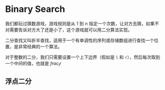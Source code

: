 # Binary Search
我们都玩过猜数游戏，游戏规则是从 1 到 n 指定一个次数，让对方去猜，如果不对需要告诉对方大了还是小了，这个游戏就可以用二分算法实现。

二分查找又叫折半查找，适用于一个有单调性的序列或存储数组进行查找一个位置，是非常经典的一个算法。

对于整数的二分，我们只需要设置一个上下边界（假如是 `l` 和 `r`），然后每次取到一个中间的值，也就是 $frac_{l}{r}$
## 浮点二分